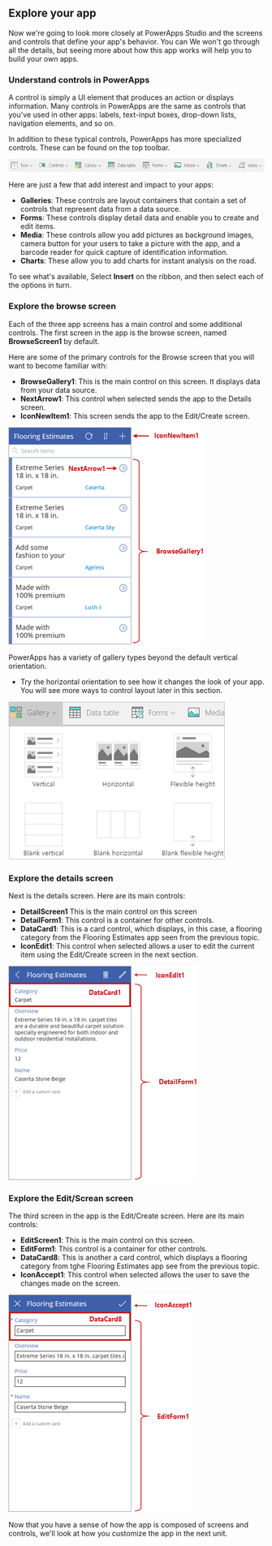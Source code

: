 ## Explore your app
Now we're going to look more closely at PowerApps Studio and the screens and controls that define your app's behavior. You can  We won't go through all the details, but seeing more about how this app works will help you to build your own apps. 

### Understand controls in PowerApps
A control is simply a UI element that produces an action or displays information. Many controls in PowerApps are the same as controls that you've used in other apps: labels, text-input boxes, drop-down lists, navigation elements, and so on.

In addition to these typical controls, PowerApps has more specialized controls. These can be found on the top toolbar.

![Controls tab on PowerApps Studio ribbon](../media/powerapps-ribbon-controls.png)

Here are just a few that add interest and impact to your apps:

- **Galleries**: These controls are layout containers that contain a set of controls that represent data from a data source.
- **Forms**: These controls display detail data and enable you to create and edit items. 
- **Media**: These controls allow you add pictures as background images, camera button for your users to take a picture with the app, and a barcode reader for quick capture of identification information. 
- **Charts**: These allow you to add charts for instant analysis on the road.

To see what's available, Select **Insert** on the ribbon, and then select each of the options in turn.

### Explore the browse screen
Each of the three app screens has a main control and some additional controls. The first screen in the app is the browse screen, named **BrowseScreen1** by default. 

Here are some of the primary controls for the Browse screen that you will want to become familiar with:
- **BrowseGallery1**: This is the main control on this screen. It displays data from your data source.  
- **NextArrow1**: This control when selected sends the app to the Details screen. 
-  **IconNewItem1**: This screen sends the app to the Edit/Create screen.

![Browse screen with controls](../media/powerapps-browse-screen.png)

PowerApps has a variety of gallery types beyond the default vertical orientation. 

- Try the horizontal orientation to see how it changes the look of your app. You will see more ways to control layout later in this section.

![PowerApps gallery options](../media/powerapps-galleries.png)

### Explore the details screen
Next is the details screen. Here are its main controls:
- **DetailScreen1** This is the main control on this screen
- **DetailForm1**: This control is a container for other controls.
- **DataCard1**: This is a card control, which displays, in this case, a flooring category from the Flooring Estimates app seen from the previous topic. 
- **IconEdit1**: This control when selected allows a user to edit the current item using the Edit/Create screen in the next section.

![Details screen with controls](../media/powerapps-details-screen.png)

### Explore the Edit/Screan screen
The third screen in the app is the Edit/Create screen. Here are its main controls:
- **EditScreen1**: This is the main control on this screen.
- **EditForm1**: This control is a container for other controls.
-  **DataCard8**: This is another a card control, which displays a flooring category from tghe Flooring Estimates app see from the previous topic.
- **IconAccept1**: This control when selected allows the user to save the changes made on the screen.

![Edit screen with controls](../media/powerapps-edit-screen.png)

Now that you have a sense of how the app is composed of screens and controls, we'll look at how you customize the app in the next unit.